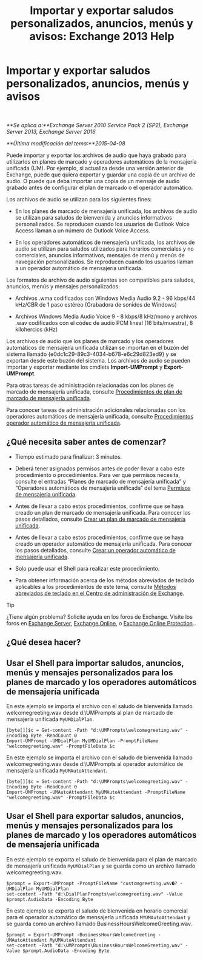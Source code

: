 ﻿---
title: 'Importar y exportar saludos personalizados, anuncios, menús y avisos: Exchange 2013 Help'
TOCTitle: Importar y exportar saludos personalizados, anuncios, menús y avisos
ms:assetid: e82da5d5-625f-4d8b-8d31-ac45513aacfd
ms:mtpsurl: https://technet.microsoft.com/es-es/library/Ee681667(v=EXCHG.150)
ms:contentKeyID: 54652459
ms.date: 04/23/2018
mtps_version: v=EXCHG.150
ms.translationtype: HT
---

# Importar y exportar saludos personalizados, anuncios, menús y avisos

 

_**Se aplica a:**Exchange Server 2010 Service Pack 2 (SP2), Exchange Server 2013, Exchange Server 2016_

_**Última modificación del tema:**2015-04-08_

Puede importar y exportar los archivos de audio que haya grabado para utilizarlos en planes de marcado y operadores automáticos de la mensajería unificada (UM). Por ejemplo, si actualiza desde una versión anterior de Exchange, puede que quiera exportar y guardar una copia de un archivo de audio. O puede que deba importar una copia de un mensaje de audio grabado antes de configurar el plan de marcado o el operador automático.

Los archivos de audio se utilizan para los siguientes fines:

  - En los planes de marcado de mensajería unificada, los archivos de audio se utilizan para saludos de bienvenida y anuncios informativos personalizados. Se reproducen cuando los usuarios de Outlook Voice Access llaman a un número de Outlook Voice Access.

  - En los operadores automáticos de mensajería unificada, los archivos de audio se utilizan para saludos utilizados para horarios comerciales y no comerciales, anuncios informativos, mensajes de menú y menús de navegación personalizados. Se reproducen cuando los usuarios llaman a un operador automático de mensajería unificada.

Los formatos de archivo de audio siguientes son compatibles para saludos, anuncios, menús y mensajes personalizados:

  - Archivos .wma codificados con Windows Media Audio 9.2 - 96 kbps/44 kHz/CBR de 1 paso estéreo (Grabadora de sonidos de Windows)

  - Archivos Windows Media Audio Voice 9 - 8 kbps/8 kHz/mono y archivos .wav codificados con el códec de audio PCM lineal (16 bits/muestra), 8 kilohercios (kHz)

Los archivos de audio que los planes de marcado y los operadores automáticos de mensajería unificada utilizan se importan en el buzón del sistema llamado {e0dc1c29-89c3-4034-b678-e6c29d823ed9} y se exportan desde este buzón del sistema. Los archivos de audio se pueden importar y exportar mediante los cmdlets **Import-UMPrompt** y **Export-UMPrompt**.

Para otras tareas de administración relacionadas con los planes de marcado de mensajería unificada, consulte [Procedimientos de plan de marcado de mensajería unificada](um-dial-plan-procedures-exchange-2013-help.md).

Para conocer tareas de administración adicionales relacionadas con los operadores automáticos de mensajería unificada, consulte [Procedimientos operador automático de mensajería unificada](um-auto-attendant-procedures-exchange-2013-help.md).

## ¿Qué necesita saber antes de comenzar?

  - Tiempo estimado para finalizar: 3 minutos.

  - Deberá tener asignados permisos antes de poder llevar a cabo este procedimiento o procedimientos. Para ver qué permisos necesita, consulte el entradas “Planes de marcado de mensajería unificada” y “Operadores automáticos de mensajería unificada” del tema [Permisos de mensajería unificada](unified-messaging-permissions-exchange-2013-help.md).

  - Antes de llevar a cabo estos procedimientos, confirme que se haya creado un plan de marcado de mensajería unificada. Para conocer los pasos detallados, consulte [Crear un plan de marcado de mensajería unificada](create-a-um-dial-plan-exchange-2013-help.md).

  - Antes de llevar a cabo estos procedimientos, confirme que se haya creado un operador automático de mensajería unificada. Para conocer los pasos detallados, consulte [Crear un operador automático de mensajería unificada](create-a-um-auto-attendant-exchange-2013-help.md).

  - Solo puede usar el Shell para realizar este procedimiento.

  - Para obtener información acerca de los métodos abreviados de teclado aplicables a los procedimientos de este tema, consulte [Métodos abreviados de teclado en el Centro de administración de Exchange](keyboard-shortcuts-in-the-exchange-admin-center-exchange-online-protection-help.md).


> [!TIP]
> ¿Tiene algún problema? Solicite ayuda en los foros de Exchange. Visite los foros en <A href="https://go.microsoft.com/fwlink/p/?linkid=60612">Exchange Server</A>, <A href="https://go.microsoft.com/fwlink/p/?linkid=267542">Exchange Online</A>, o <A href="https://go.microsoft.com/fwlink/p/?linkid=285351">Exchange Online Protection</A>..



## ¿Qué desea hacer?

## Usar el Shell para importar saludos, anuncios, menús y mensajes personalizados para los planes de marcado y los operadores automáticos de mensajería unificada

En este ejemplo se importa el archivo con el saludo de bienvenida llamado welcomegreeting.wav desde d:\\UMPrompts al plan de marcado de mensajería unificada `MyUMDialPlan`.

    [byte[]]$c = Get-content -Path "d:\UMPrompts\welcomegreeting.wav" -Encoding Byte -ReadCount 0
    Import-UMPrompt -UMDialPlan MyUMDialPlan -PromptFileName "welcomegreeting.wav" -PromptFileData $c

En este ejemplo se importa el archivo con el saludo de bienvenida llamado welcomegreeting.wav desde d:\\UMPrompts al operador automático de mensajería unificada `MyUMAutoAttendant`.

    [byte[]]$c = Get-content -Path "d:\UMPrompts\welcomegreeting.wav" -Encoding Byte -ReadCount 0
    Import-UMPrompt -UMAutoAttendant MyUMAutoAttendant -PromptFileName "welcomegreeting.wav" -PromptFileData $c

## Usar el Shell para exportar saludos, anuncios, menús y mensajes personalizados para los planes de marcado y los operadores automáticos de mensajería unificada

En este ejemplo se exporta el saludo de bienvenida para el plan de marcado de mensajería unificada `MyUMDialPlan` y se guarda como un archivo llamado welcomegreeting.wav.

    $prompt = Export-UMPrompt -PromptFileName "customgreeting.wav�? -UMDialPlan MyUMDialPlan
    set-content -Path "d:\DialPlanPrompts\welcomegreeting.wav" -Value $prompt.AudioData -Encoding Byte

En este ejemplo se exporta el saludo de bienvenida en horario comercial para el operador automático de mensajería unificada `MYUMAutoAttendant` y se guarda como un archivo llamado BusinessHoursWelcomeGreeting.wav.

    $prompt = Export-UMPrompt -BusinessHoursWelcomeGreeting -UMAutoAttendant MyUMAutoAttendant
    set-content -Path "d:\UMPrompts\BusinessHoursWelcomeGreeting.wav" -Value $prompt.AudioData -Encoding Byte

